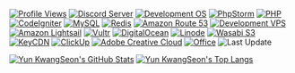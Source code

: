 <!--
### Hi there 👋
**yks118/yks118** is a ✨ _special_ ✨ repository because its `README.md` (this file) appears on your GitHub profile.

Here are some ideas to get you started:

- 🔭 I’m currently working on ...
- 🌱 I’m currently learning ...
- 👯 I’m looking to collaborate on ...
- 🤔 I’m looking for help with ...
- 💬 Ask me about ...
- 📫 How to reach me: ...
- 😄 Pronouns: ...
- ⚡ Fun fact: ...
-->

<!--
[![Hits](https://hits.seeyoufarm.com/api/count/incr/badge.svg?url=https%3A%2F%2Fgithub.com%2Fyks118%2Fhit-counter&edge_flat=true)](https://hits.seeyoufarm.com)
[![Twitter Follow](https://img.shields.io/twitter/follow/pure_ani?label=Twitter&color=1da1f2&style=flat-square)](https://twitter.com/pure_ani)
-->
[![Profile Views](https://komarev.com/ghpvc?username=yks118&label=Profile+Views&style=flat-square)](https://github.com/antonkomarev/github-profile-views-counter)
[![Discord Server](https://img.shields.io/discord/667756182043361300?label=Discord&color=5865f2&style=flat-square)](https://discord.gg/dZFASsU)
[![Development OS](https://img.shields.io/badge/Development%20OS-macOS-%23000000?style=flat-square)](https://www.apple.com)
[![PhpStorm](https://img.shields.io/badge/JetBrains-PhpStorm-%23000000?style=flat-square)](https://www.jetbrains.com/phpstorm)
[![PHP](https://img.shields.io/badge/Programming%20Language-PHP-%23777bb4?style=flat-square)](https://www.php.net)
[![CodeIgniter](https://img.shields.io/badge/Framework-CodeIgniter-%23ef4223?style=flat-square)](https://codeigniter.com)
[![MySQL](https://img.shields.io/badge/RDBMS-MySQL-%234479a1?style=flat-square)](https://www.mysql.com)
[![Redis](https://img.shields.io/badge/Cache-Redis-%23dc382d?style=flat-square)](https://redis.io)
[![Amazon Route 53](https://img.shields.io/badge/DNS-Amazon%20Route%2053-%23232f3e?style=flat-square)](https://aws.amazon.com/route53)
[![Development VPS](https://img.shields.io/badge/Development%20VPS-ConoHa%20WING-%2312b8d7?style=flat-square)](https://www.conoha.jp/conoha)
[![Amazon Lightsail](https://img.shields.io/badge/VPS-Amazon%20Lightsail-%23232f3e?style=flat-square)](https://aws.amazon.com/lightsail)
[![Vultr](https://img.shields.io/badge/VPS-Vultr-%23007bfc?style=flat-square)](https://www.vultr.com)
[![DigitalOcean](https://img.shields.io/badge/VPS-DigitalOcean-%230080ff?style=flat-square)](https://www.digitalocean.com)
[![Linode](https://img.shields.io/badge/VPS-Linode-%23#00A95C?style=flat-square)](https://www.linode.com)
[![Wasabi S3](https://img.shields.io/badge/S3-Wasabi%20S3-%2350b84d?style=flat-square)](https://wasabi.com)
[![KeyCDN](https://img.shields.io/badge/CDN-KeyCDN-%23047aed?style=flat-square)](https://www.keycdn.com)
[![ClickUp](https://img.shields.io/badge/Task-ClickUp-%237b68ee?style=flat-square)](https://clickup.com)
[![Adobe Creative Cloud](https://img.shields.io/badge/Adobe-Creative%20Cloud-%23da1f26?style=flat-square)](https://www.adobe.com/creativecloud.html)
[![Office](https://img.shields.io/badge/Office-Microsoft%20365%20Family-%23d83b01?style=flat-square)](https://www.microsoft.com/microsoft-365)
![Last Update](https://img.shields.io/github/last-commit/yks118/yks118?label=Profile%20Last%20Commit&style=flat-square)

[![Yun KwangSeon's GitHub Stats](https://github-readme-stats.vercel.app/api?username=yks118&show_icons=true&count_private=true&theme=dark&hide_border=true&bg_color=ffffff00)](https://github.com/anuraghazra/github-readme-stats)
[![Yun KwangSeon's Top Langs](https://github-readme-stats.vercel.app/api/top-langs?username=yks118&layout=compact&langs_count=8&theme=dark&hide_border=true&bg_color=ffffff00)](https://github.com/anuraghazra/github-readme-stats)

<!--
[![Yun KwangSeon's Extra Pins](https://github-readme-stats.vercel.app/api/pin?username=yks118&repo=CoolSMS-API-PHP&theme=dark)](https://github.com/anuraghazra/github-readme-stats)
-->
